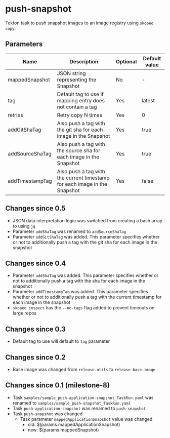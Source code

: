 # push-snapshot

Tekton task to push snapshot images to an image registry using `skopeo copy`.

## Parameters

| Name            | Description                                                                                     | Optional | Default value |
|-----------------|-------------------------------------------------------------------------------------------------|----------|---------------|
| mappedSnapshot  | JSON string representing the Snapshot                                                           | No       | -             |
| tag             | Default tag to use if mapping entry does not contain a tag                                      | Yes      | latest        |
| retries         | Retry copy N times                                                                              | Yes      | 0             |
| addGitShaTag    | Also push a tag with the git sha for each image in the Snapshot                                 | Yes      | true          |
| addSourceShaTag | Also push a tag with the source sha for each image in the Snapshot                              | Yes      | true          |
| addTimestampTag | Also push a tag with the current timestamp for each image in the Snapshot                       | Yes      | false         |

## Changes since 0.5
* JSON data interpretation logic was switched from creating a bash array to using `jq`
* Parameter `addShaTag` was renamed to `addSourceShaTag`
* Parameter `addGitShaTag` was added. This parameter specifies whether or not to additionally push a tag with the
  git sha for each image in the snapshot

## Changes since 0.4

* Parameter `addShaTag` was added. This parameter specifies whether or not to additionally push a tag with the
  sha for each image in the snapshot
* Parameter `addTimestampTag` was added. This parameter specifies whether or not to additionally push a tag with the
  current timestamp for each image in the snapshot
* `skopeo inspect` has the `--no-tags` flag added to prevent timeouts on large repos

## Changes since 0.3

* Default tag to use will default to `tag` parameter

## Changes since 0.2

* Base image was changed from `release-utils` to `release-base-image`

## Changes since 0.1 (milestone-8)

* Task `samples/sample_push-application-snapshot_TaskRun.yaml` was renamed to `samples/sample_push-snapshot_TaskRun.yaml`
* Task `push-application-snapshot` was renamed to `push-snapshot`
* Task `push-snapshot` was changed
  * Task parameter `mappedApplicationSnapshot` value was changed
    * old: $(params.mappedApplicationSnapshot)
    * new: $(params.mappedSnapshot)
